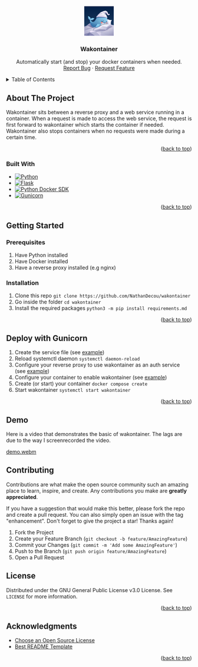 <!-- Improved compatibility of back to top link: See: https://github.com/othneildrew/Best-README-Template/pull/73 -->

<a id="readme-top"></a>

<br />
<div align="center">
  <a href="https://github.com/NathanDecou/wakontainer">
    <img src="images/logo.jpeg" alt="Logo" width="80" height="80">
  </a>

  <h3 align="center">Wakontainer</h3>

  <p align="center">
    Automatically start (and stop) your docker containers when needed.
    <br />
    <a href="https://github.com/NathanDecou/wakontainer/issues/new?labels=bug">Report Bug</a>
    &middot;
    <a href="https://github.com/NathanDecou/wakontainer/issues/new?labels=enhancement">Request Feature</a>
  </p>
</div>

<!-- TABLE OF CONTENTS -->
<details>
  <summary>Table of Contents</summary>
  <ol>
    <li>
      <a href="#about-the-project">About The Project</a>
      <ul>
        <li><a href="#built-with">Built With</a></li>
      </ul>
    </li>
    <li>
      <a href="#getting-started">Getting Started</a>
      <ul>
        <li><a href="#prerequisites">Prerequisites</a></li>
        <li><a href="#installation">Installation</a></li>
      </ul>
    </li>
    <li><a href="#usage">Usage</a></li>
    <li><a href="#roadmap">Roadmap</a></li>
    <li><a href="#contributing">Contributing</a></li>
    <li><a href="#license">License</a></li>
    <li><a href="#contact">Contact</a></li>
    <li><a href="#acknowledgments">Acknowledgments</a></li>
  </ol>
</details>

<!-- ABOUT THE PROJECT -->

## About The Project

Wakontainer sits between a reverse proxy and a web service running in a container. When a request is made to access the web service, the request is first forward to wakontainer which starts the container if needed. Wakontainer also stops containers when no requests were made during a certain time.

<p align="right">(<a href="#readme-top">back to top</a>)</p>

### Built With

- [![Python][Python.org]][Python-url]
- [![Flask][Flask.com]][Flask-url]
- [![Python Docker SDK][DockerSDK.io]][DockerSDK-url]
- [![Gunicorn][Gunicorn.org]][Gunicorn-url]

<p align="right">(<a href="#readme-top">back to top</a>)</p>

<!-- GETTING STARTED -->

## Getting Started

### Prerequisites

1. Have Python installed
2. Have Docker installed
3. Have a reverse proxy installed (e.g nginx)

### Installation

1. Clone this repo `git clone https://github.com/NathanDecou/wakontainer`
2. Go inside the folder `cd wakontainer`
3. Install the required packages `python3 -m pip install requirements.md`

<p align="right">(<a href="#readme-top">back to top</a>)</p>

<!-- USAGE EXAMPLES -->

## Deploy with Gunicorn

1. Create the service file (see [example](conf_examples/wakontainer.service))
2. Reload systemctl daemon `systemctl daemon-reload`
2. Configure your reverse proxy to use wakontainer as an auth service (see [example](conf_examples/mysite-nginx.conf))
3. Configure your container to enable wakontainer (see [example](conf_examples/mycontainer-compose.yaml))
4. Create (or start) your container `docker compose create`
5. Start wakontainer `systemctl start wakontainer`

<p align="right">(<a href="#readme-top">back to top</a>)</p>

## Demo
Here is a video that demonstrates the basic of wakontainer. The lags are due to the way I screenrecorded the video.

[demo.webm](https://github.com/user-attachments/assets/d6f6c7bb-66a7-4b45-8175-b3910b78d84e)

## Contributing

Contributions are what make the open source community such an amazing place to learn, inspire, and create. Any contributions you make are **greatly appreciated**.

If you have a suggestion that would make this better, please fork the repo and create a pull request. You can also simply open an issue with the tag "enhancement".
Don't forget to give the project a star! Thanks again!

1. Fork the Project
2. Create your Feature Branch (`git checkout -b feature/AmazingFeature`)
3. Commit your Changes (`git commit -m 'Add some AmazingFeature'`)
4. Push to the Branch (`git push origin feature/AmazingFeature`)
5. Open a Pull Request

## License

Distributed under the GNU General Public License v3.0 License. See `LICENSE` for more information.

<p align="right">(<a href="#readme-top">back to top</a>)</p>

## Acknowledgments


- [Choose an Open Source License](https://choosealicense.com)
- [Best README Template](https://github.com/othneildrew/Best-README-Template)

<p align="right">(<a href="#readme-top">back to top</a>)</p>

[Python.org]: https://img.shields.io/badge/Python-ffde57?style=for-the-badge&logo=python&logoColor=4584b6
[Python-url]: https://www.python.org/
[Flask.com]: https://img.shields.io/badge/Flask-47AFC2?style=for-the-badge&logo=flask&logoColor=black
[Flask-url]: https://flask.palletsprojects.com/en/stable/
[DockerSDK.io]: https://img.shields.io/badge/Python%20Docker%20SDK-0963D1?style=for-the-badge&logo=docker&logoColor=white
[DockerSDK-url]: https://docker-py.readthedocs.io/en/stable/
[Gunicorn.org]: https://img.shields.io/badge/Gunicorn-white?logo=gunicorn&style=for-the-badge&logoColor=489746
[Gunicorn-url]: https://gunicorn.org/
